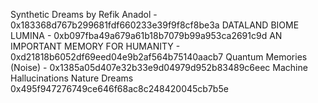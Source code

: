 Synthetic Dreams by Refik Anadol - 0x183368d767b299681fdf660233e39f9f8cf8be3a
DATALAND BIOME LUMINA - 0xb097fba49a679a61b18b7079b99a953ca2691c9d
AN IMPORTANT MEMORY FOR HUMANITY - 0xd21818b6052df69eed04e9b2af564b75140aacb7
Quantum Memories (Noise) - 0x1385a05d407e32b33e9d04979d952b83489c6eec
Machine Hallucinations Nature Dreams 0x495f947276749ce646f68ac8c248420045cb7b5e